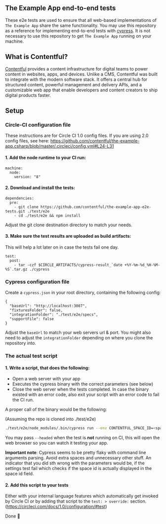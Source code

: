 ## The Example App end-to-end tests

These e2e tests are used to ensure that all web-based implementations of `The Example App` share the same functionality. You may use this repository as a reference for implementing end-to-end tests with [cypress](https://www.cypress.io/). It is not necessary to use this repository to get `The Example App` running on your machine.

## What is Contentful?

[Contentful](https://www.contentful.com) provides a content infrastructure for digital teams to power content in websites, apps, and devices. Unlike a CMS, Contentful was built to integrate with the modern software stack. It offers a central hub for structured content, powerful management and delivery APIs, and a customizable web app that enable developers and content creators to ship digital products faster.

## Setup

### Circle-CI configuration file

These instructions are for Circle CI 1.0 config files. If you are using 2.0 config files, see here: https://github.com/contentful/the-example-app.csharp/blob/master/.circleci/config.yml#L24-L31

#### 1. Add the node runtime to your CI run:

```
machine:
  node:
    version: "8"
```

#### 2. Download and install the tests:

```
dependencies:
  pre:
    - git clone https://github.com/contentful/the-example-app-e2e-tests.git ./test/e2e
    - cd ./test/e2e && npm install
```

Adjust the git clone destination directory to match your needs.

#### 3. Make sure the test results are uploaded as build artifacts:

This will help a lot later on in case the tests fail one day.

```
test:
  post:
    - tar -czf $CIRCLE_ARTIFACTS/cypress-result_`date +%Y-%m-%d_%H-%M-%S`.tar.gz ./cypress
```

### Cypress configuration file

Create a `cypress.json` in your root directory, containing the following config:

```
{
  "baseUrl": "http://localhost:3007",
  "fixturesFolder": false,
  "integrationFolder": "./test/e2e/specs",
  "supportFile": false
}
```

Adjust the `baseUrl` to match your web servers url & port. You might also need to adjust the `integrationFolder` depending on where you clone the repository into.

### The actual test script

#### 1. Write a script, that does the following:

* Open a web server with your app
* Executes the cypress binary with the correct parameters (see below)
* Close the web server when the tests completed. In case the binary existed with an error code, also exit your script with an error code to fail the CI run.

A proper call of the binary would be the following:

(Assuming the repo is cloned into ./test/e2e)

```sh
./test/e2e/node_modules/.bin/cypress run --env CONTENTFUL_SPACE_ID=<space_id>,CONTENTFUL_DELIVERY_TOKEN=<delivery_token>,CONTENTFUL_PREVIEW_TOKEN=<preview_token>
```

You may pass `--headed` when the test is **not** running on CI, this will open the web browser so you can watch it testing your app.

**Important note**: Cypress seems to be pretty flaky with command line arguments parsing. Avoid extra spaces and unnecessary other stuff. An indicator that you did sth wrong with the parameters would be, if the settings test fail which checks if the space id is actually displayed in the space id field.

#### 2. Add this script to your tests

Either with your internal language features which automatically get invoked by Circle CI or by adding that script to the `test: > override:` section. (https://circleci.com/docs/1.0/configuration/#test)

Done :tada:
